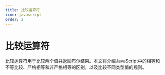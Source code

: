 ```yaml
---
title: 比较运算符
icon: javascript
order: 2
---
```


# 比较运算符

比较运算符用于比较两个值并返回布尔结果。本文将介绍JavaScript中的相等和不等比较、严格相等和非严格相等的区别，以及比较不同类型值的规则。

